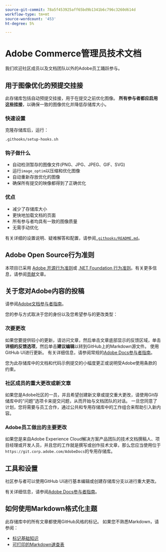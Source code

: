 ```yaml
---
source-git-commit: 78a5f453925aff65bd9b1341b6c796c3260d614d
workflow-type: tm+mt
source-wordcount: '453'
ht-degree: 5%

---
```

# Adobe Commerce管理员技术文档

我们欢迎社区成员以及文档团队以外的Adobe员工踊跃参与。

## 用于图像优化的预提交挂接

此存储库包括自动预提交挂接，用于在提交之前优化图像。 **所有参与者都应启用这些挂接**，以确保一致的图像优化并降低存储库大小。

### 快速设置

克隆存储库后，运行：

```bash
.githooks/setup-hooks.sh
```

### 钩子做什么

- 自动检测暂存的图像文件(PNG、JPG、JPEG、GIF、SVG)
- 运行`image_optim`以压缩和优化图像
- 自动重新存放优化的图像
- 确保所有提交的映像都得到了正确优化

### 优点

- 减少了存储库大小
- 更快地加载文档的页面
- 所有参与者均具有一致的图像质量
- 无需手动优化

有关详细的设置说明、疑难解答和配置，请参阅[`.githooks/README.md`](.githooks/README.md)。

## Adobe Open Source行为准则

本项目已采用 [Adobe 开源行为准则](code-of-conduct.md)或 [.NET Foundation 行为准则](https://dotnetfoundation.org/code-of-conduct)。有关更多信息，请参阅[贡献](contributing.md)文章。

## 关于您对Adobe内容的投稿

请参阅[Adobe文档参与者指南](https://experienceleague.adobe.com/docs/contributor/contributor-guide/introduction.html)。

您的参与方式取决于您的身份以及您希望参与的更改类型：

### 次要更改

如果您要提供较小的更新，请访问文章，然后单击文章底部显示的反馈区域，单击&#x200B;**详细的反馈选项**，然后单击&#x200B;**建议编辑**&#x200B;以转到GitHub上的Markdown源文件。 使用GitHub UI进行更新。 有关详细信息，请参阅常规的[Adobe Docs参与者指南](https://experienceleague.adobe.com/docs/contributor/contributor-guide/introduction.html)。

您为此存储库中的文档和代码示例提交的小幅度更正或说明受Adobe使用条款的约束。

### 社区成员的重大更改或新文章

如果您是Adobe社区的一员，并且希望创建新文章或提交重大更改，请使用Git存储库中的“问题”选项卡来提交问题，从而开始与文档团队的对话。 一旦您同意了计划，您将需要与员工合作，通过公共和专用存储库中的工作组合来帮助引入新内容。

### Adobe员工做出的主要更改

如果您是来自Adobe Experience Cloud解决方案产品团队的技术文档撰稿人、项目经理或开发人员，并且您的工作就是撰写或创作技术文章，那么您应当使用位于`https://git.corp.adobe.com/AdobeDocs`的专用存储库。

## 工具和设置

社区参与者可以使用GitHub UI进行基本编辑或创建存储库分支以进行重大更改。

有关详细信息，请参阅[Adobe Docs参与者指南](https://experienceleague.adobe.com/docs/contributor/contributor-guide/introduction.html)。

## 如何使用Markdown格式化主题

此存储库中的所有文章都使用GitHub风格的标记。 如果您不熟悉Markdown，请参阅：

- [标记基础知识](https://help.github.com/articles/getting-started-with-writing-and-formatting-on-github/)
- [可打印的Markdown速查表](https://guides.github.com/pdfs/markdown-cheatsheet-online.pdf)
